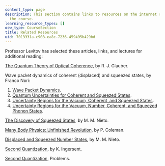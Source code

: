 ```yaml
---
content_type: page
description: This section contains links to resources on the internet relevant to
  the course.
learning_resource_types: []
ocw_type: CourseSection
title: Related Resources
uid: 7013331a-c908-ea8c-7236-459495b429bd
---
```


Professor Levitov has selected these articles, links, and lectures for additional reading:

[The Quantum Theory of Optical Coherence](http://prola.aps.org/abstract/PR/v130/i6/p2529_1), by R. J. Glauber.

Wave packet dynamics of coherent (displaced) and squeezed states, by Franco Nori:

1.  [Wave Packet Dynamics](http://www-personal.umich.edu/~nori/squeezed/animations2.htm).
2.  [Quantum Uncertainties for Coherent and Squeezed States](http://www-personal.umich.edu/~nori/squeezed/animations.htm).
3.  [Uncertainty Regions for the Vacuum, Coherent, and Squeezed States](http://www-personal.umich.edu/~nori/squeezed/figure1.htm).
4.  [Uncertainty Regions for the Vacuum, Number, Coherent, and Squeezed Phonon States](http://www-personal.umich.edu/~nori/squeezed/figure3.htm).

[The Discovery of Squeezed States](http://xxx.lanl.gov/abs/quant-ph/9708012), by M. M. Nieto.

[Many Body Physics: Unfinished Revolution](http://de.arxiv.org/abs/cond-mat/0307004), by P. Coleman.

[Displaced and Squeezed Number States](http://dx.doi.org/10.1016/S0375-9601(97)00183-7), by M. M. Nieto.

[Second Quantization](http://www.phys.ufl.edu/~kevin/teaching/6646/03spring/2nd-quant.pdf), by K. Ingersent.

[Second Quantization](http://minerva.tau.ac.il/physics/msc/4115/exercises/03/ex3-2002.pdf), Problems.